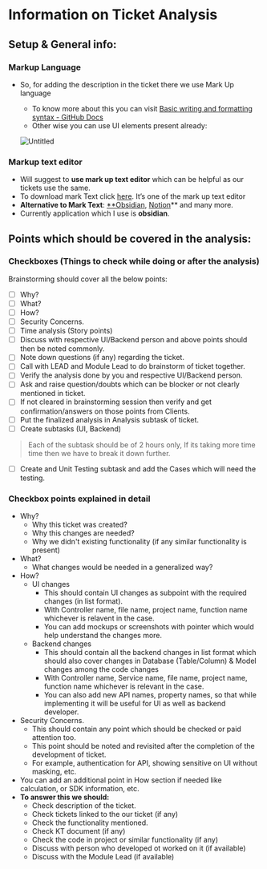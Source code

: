 # Information on Ticket Analysis

## Setup & General info:

### Markup Language

- So, for adding the description in the ticket there we use Mark Up language
    - To know more about this you can visit [Basic writing and formatting syntax - GitHub Docs](https://docs.github.com/en/get-started/writing-on-github/getting-started-with-writing-and-formatting-on-github/basic-writing-and-formatting-syntax)
    - Other wise you can use UI elements present already:
    
    ![Untitled](Information%20on%20Ticket%20Analysis%20e73ca6c51b0845d6b7ebd12ee72db45a/Untitled.png)
    

### Markup text editor

- Will suggest to **use mark up text editor** which can be helpful as our tickets use the same.
- To download mark Text click [here](https://github.com/marktext/marktext#download-and-installation). It’s one of the mark up text editor
- **Alternative to Mark Text**: [**Obsidian](https://obsidian.md/), [Notion](https://www.notion.so/)** and many more.
- Currently application which I use is **obsidian**.

## Points which should be covered in the analysis:

### Checkboxes (Things to check while doing or after the analysis)

Brainstorming should cover all the below points:

- [ ]  Why?
- [ ]  What?
- [ ]  How?
- [ ]  Security Concerns.
- [ ]  Time analysis (Story points)
- [ ]  Discuss with respective UI/Backend person and above points should then be noted commonly.
- [ ]  Note down questions (if any) regarding the ticket.
- [ ]  Call with LEAD and Module Lead to do brainstorm of ticket together.
- [ ]  Verify the analysis done by you and respective UI/Backend person.
- [ ]  Ask and raise question/doubts which can be blocker or not clearly mentioned in ticket.
- [ ]  If not cleared in brainstorming session then verify and get confirmation/answers on those points from Clients.
- [ ]  Put the finalized analysis in Analysis subtask of ticket.
- [ ]  Create subtasks (UI, Backend)

> Each of the subtask should be of 2 hours only, If its taking more time time then we have to break it down further.
> 
- [ ]  Create and Unit Testing subtask and add the Cases which will need the testing.

### Checkbox points explained in detail

- Why?
    - Why this ticket was created?
    - Why this changes are needed?
    - Why we didn't existing functionality (if any similar functionality is present)
- What?
    - What changes would be needed in a generalized way?
- How?
    - UI changes
        - This should contain UI changes as subpoint with the required changes (in list format).
        - With Controller name, file name, project name, function name whichever is relavent in the case.
        - You can add mockups or screenshots with pointer which would help understand the changes more.
    - Backend changes
        - This should contain all the backend changes in list format which should also cover changes in Database (Table/Column) & Model changes among the code changes
        - With Controller name, Service name, file name, project name, function name whichever is relevant in the case.
        - You can also add new API names, property names, so that while implementing it will be useful for UI as well as backend developer.
- Security Concerns.
    - This should contain any point which should be checked or paid attention too.
    - This point should be noted and revisited after the completion of the development of ticket.
    - For example, authentication for API, showing sensitive on UI without masking, etc.
- You can add an additional point in How section if needed like calculation, or SDK information, etc.
- **To answer this we should:**
    - Check description of the ticket.
    - Check tickets linked to the our ticket (if any)
    - Check the functionality mentioned.
    - Check KT document (if any)
    - Check the code in project or similar functionality (if any)
    - Discuss with person who developed ot worked on it (if available)
    - Discuss with the Module Lead (if available)